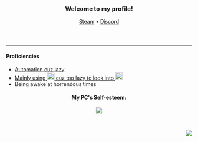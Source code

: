 <header>
  <h3 align="center">Welcome to my profile!</h3>

  <p align="center" dir="auto">
    <a href="https://steamcommunity.com/id/_zer0003/" rel="nofollow">Steam</a>
    •
    <a href="https://discordid.netlify.app/?id=364088100458332170" rel="nofollow">Discord</a>
  </p>
</header>
  <hr>
  </hr>
  <section>
    <h4>Proficiencies</h4>
    <p align="left" dir="auto">
      <ul>
        <li>
          <a href="https://github.com/zerox003?tab=repositories" rel="nofollow">Automation cuz lazy</a>
        </li>
        <li>
          <a href="https://github.com/zerox003?tab=repositories" rel="nofollow">Mainly using <img src="https://upload.wikimedia.org/wikipedia/commons/9/99/Unofficial_JavaScript_logo_2.svg" style="width: 20px; height: 20px;"> cuz too lazy to look into <img src="https://upload.wikimedia.org/wikipedia/commons/4/4c/Typescript_logo_2020.svg" style="width: 20px; height: 20px;"> </a>
        </li>
        <li>Being awake at horrendous times</li>
      </ul>
    </p>
  </section>
  <section>
    <h4 align="center">My PC's Self-esteem:</h4>
    <p align="center">
      <img src="https://files.catbox.moe/udbjrp.png" style="max-width: 100%; height: auto;"/><br>
    </p>
  </section>
<p>    
  <br>
</p>
<footer>
  <p align="right">
    <img src="https://count.getloli.com/@zerox003?name=zerox003&theme=kyun&padding=7&offset=0&align=center&scale=1.5&pixelated=1&darkmode=auto" style="max-width: 100%; height: auto;">
  </p>
</footer>


